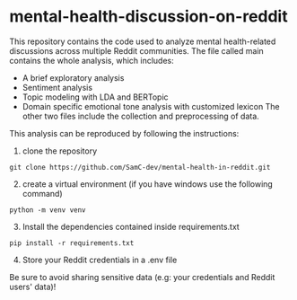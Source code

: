 # mental-health-discussion-on-reddit
This repository contains the code used to analyze mental health-related discussions across multiple Reddit communities.
The file called main contains the whole analysis, which includes:
- A brief exploratory analysis
- Sentiment analysis
- Topic modeling with LDA and BERTopic
- Domain specific emotional tone analysis with customized lexicon
The other two files include the collection and preprocessing of data.

This analysis can be reproduced by following the instructions:
1. clone the repository

```git clone https://github.com/SamC-dev/mental-health-in-reddit.git```

2. create a virtual environment (if you have windows use the following command)

```python -m venv venv```

3. Install the dependencies contained inside requirements.txt

```pip install -r requirements.txt```

4. Store your Reddit credentials in a .env file

Be sure to avoid sharing sensitive data (e.g: your credentials and Reddit users' data)!
